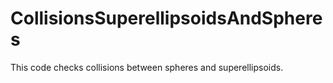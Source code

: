 # CollisionsSuperellipsoidsAndSpheres
This code checks collisions between spheres and superellipsoids.
